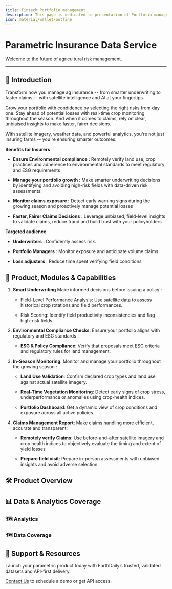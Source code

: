 ```yaml
---
title: Fintech Portfolio management
description: This page is dedicated to presentation of Portfolio management product
icon: material/wallet-outline
---
```


# Parametric Insurance Data Service

Welcome to the future of agricultural risk management.

---

## 🌾 Introduction

Transform how you manage ag insurance -- from smarter underwriting to
faster claims -- with satellite intelligence and AI at your fingertips.

Grow your portfolio with condidence by selecting the right risks from
day one. Stay ahead of potential losses with real-time crop monitoring
throughout the season. And when it comes to claims, rely on clear,
unbiaised insights to make faster, fairer decisions.

With satellite imagery, weather data, and powerful analytics, you're not
just insuring farms -- you're ensuring smarter outcomes.

**Benefits for Insurers**

-   **Ensure Environmental compliance :** Remotely verify land use, crop
    practices and adherence to environmental standards to meet
    regulatory and ESG requirements

-   **Manage your portfolio growth :** Make smarter underwriting
    decisions by identifying and avoiding high-risk fields with
    data-driven risk assessments.

-   **Monitor claims exposure :** Detect early warning signs during the
    growing season and proactively manage potential losses

-   **Faster, Fairer Claims Decisions** : Leverage unbiased, field-level
    insights to validate claims, reduce fraud and build trust with      your policyholders


**Targeted audience**

-   **Underwriters** : Confidently assess risk.

-   **Portfolio Managers** : Monitor exposure and anticipate volume
    claims

-   **Loss adjusters** : Reduce time spent verifying field conditions

## 🚜 Product, Modules & Capabilities

1.  **Smart Underwriting** Make informed decisions before issuing a policy :

    -   Field-Level Performance Analysis: Use satellite data to assess historical crop rotations and field
 performances.

    -   Risk Scoring: Identify field productivity inconsistencies and flag high-risk fields.

2.  **Environmental Compliance Checks**: Ensure your portfolio aligns with regulatory and ESG standards :

    -   **ESG & Policy Compliance**: Verify that proposals meet ESG criteria and regulatory rules for land management.

3.  **In-Season Monitoring**: Monitor and manage your portfolio throughout the growing season :

    -   **Land Use Validation**: Confirm declared crop types and land use against actual satellite imagery.

    -   **Real-Time Vegetation Monitoring**: Detect early signs of crop stress, underperformance or anomalies using crop-health indices.

    -   **Portfolio Dashboard**: Get a dynamic view of crop conditions and exposure across all active policies.

4.  **Claims Management Report**: Make claims handling more efficient, accurate and transparent:

    -   **Remotely verify Claims**: Use before-and-after satellite imagery and crop health indices to objectively evaluate the timing and extent of yield losses

    -   **Prepare field visit**: Prepare in-person assessments with unbiased insights and avoid adverse selection



## 🛠 Product Overview



## 📊 Data & Analytics Coverage

### 🗺️ Analytics


### 🗺️ Data Coverage




## 🔗 Support & Resources

Launch your parametric product today with EarthDaily’s trusted, validated datasets and API-first delivery.

[Contact Us](#) to schedule a demo or get API access.
